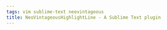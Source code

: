 ```yaml
---
tags: vim sublime-text neovintageous
title: NeoVintageousHighlightLine - A Sublime Text plugin
---
```

